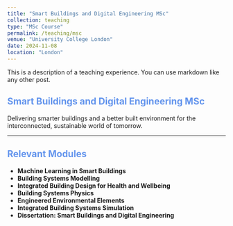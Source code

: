 ```yaml
---
title: "Smart Buildings and Digital Engineering MSc"
collection: teaching
type: "MSc Course"
permalink: /teaching/msc
venue: "University College London"
date: 2024-11-08
location: "London"
---
```


This is a description of a teaching experience. You can use markdown like any other post.

<h2 style="color:cornflowerblue;">Smart Buildings and Digital Engineering MSc</h2>

Delivering smarter buildings and a better built environment for the interconnected, sustainable world of tomorrow.

---

<h2 style="color:cornflowerblue;">Relevant Modules</h2>

- **Machine Learning in Smart Buildings**
- **Building Systems Modelling**
- **Integrated Building Design for Health and Wellbeing**
- **Building Systems Physics**
- **Engineered Environmental Elements**
- **Integrated Building Systems Simulation**
- **Dissertation: Smart Buildings and Digital Engineering**

